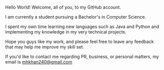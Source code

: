 Hello World!  Welcome, all of you, to my GitHub account. 

I am currently a student pursuing a Bachelor's in Computer Science. 

I spent my own time learning new languages such as Java and Python and 
implementing my knowledge in my very technical projects.

Hope you guys like my work, and please feel free to leave any feedback that may help me improve my skill set. 

If you'd like to contact me regarding PR, business, or personal matters, 
my email is mhkhan240@gmail.com
